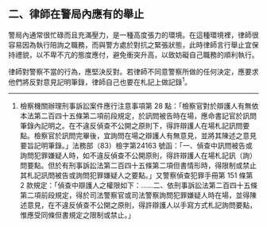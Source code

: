 ## 二、律師在警局內應有的舉止

警局內通常很忙碌而且充滿壓力，是一種高度張力的環境。在這種環境裡，律師很容易因為執行陪詢之職務，而與警方處於對抗之緊張狀態，此時律師言行舉止宜保持禮貌，以不卑不亢的態度應付，避免衝突升高，以致妨礙自己職務的順利執行。

律師對警察不當的行為，應堅決反對。若律師不同意警察所做的任何決定，應要求他們將反對意見記明筆錄，律師自己也要在札記上做記錄<sup>1</sup>。

---

1. 檢察機關辦理刑事訴訟案件應行注意事項第 28 點：「檢察官對於辯護人有無依本法第二百四十五條第二項前段規定，於訊問被告時在場，應命書記官於訊問筆錄內記明之。在不違反偵查不公開之原則下，得許辯護人在場札記訊問要點。檢察官於訊問完畢後，宜詢問在場之辯護人有無意見，並將其陳述之意見要旨記明筆錄。」法務部（83）檢字第24163 號函：「一、偵查中訊問被告或詢問犯罪嫌疑人時，如不違反偵查不公開原則，得許辯護人在場札記訊（詢）問要點。但於有刑事訴訟法第二百四十五條第二項但書情形時，得限制或禁止其札記訊問被告或詢問犯罪嫌疑人之要點。」又警察偵查犯罪手冊第 151 條第 2 款規定：「偵查中辯護人之權限如下：……二、依刑事訴訟法第二百四十五條第二項前段規定，得於司法警察官或司法警察詢問犯罪嫌疑人時在場，並得陳述意見，在不違反偵查不公開之原則，得許辯護人以手寫方式札記詢問要點，惟應受同條但書規定之限制或禁止。」